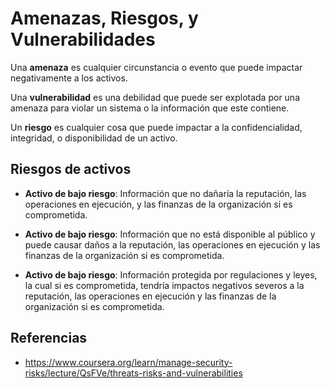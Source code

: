# Amenazas, Riesgos, y Vulnerabilidades

Una **amenaza** es cualquier circunstancia o evento que puede impactar
negativamente a los activos.

Una **vulnerabilidad** es una debilidad que puede ser explotada por una amenaza
para violar un sistema o la información que este contiene.

Un **riesgo** es cualquier cosa que puede impactar a la confidencialidad,
integridad, o disponibilidad de un activo.

## Riesgos de activos

- **Activo de bajo riesgo**: Información que no dañaría la reputación, las
  operaciones en ejecución, y las finanzas de la organización si es
  comprometida.

- **Activo de bajo riesgo**: Información que no está disponible al público y
  puede causar daños a la reputación, las operaciones en ejecución y las
  finanzas de la organización si es comprometida.

- **Activo de bajo riesgo**: Información protegida por regulaciones y leyes, la
  cual si es comprometida, tendría impactos negativos severos a la reputación,
  las operaciones en ejecución y las finanzas de la organización si es
  comprometida.

## Referencias

- <https://www.coursera.org/learn/manage-security-risks/lecture/QsFVe/threats-risks-and-vulnerabilities>
